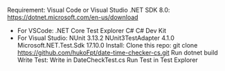 Requirement:
  Visual Code or Visual Studio
  .NET SDK 8.0: https://dotnet.microsoft.com/en-us/download
  - For VSCode:
    .NET Core Test Explorer
    C#
    C# Dev Kit
  - For Visual Studio:
    NUnit 3.13.2
    NUnit3TestAdapter 4.1.0
    Microsoft.NET.Test.Sdk 17.10.0
Install:
  Clone this repo: git clone https://github.com/hukoFpt/date-time-checker-cs.git
  Run dotnet build
Write Test:
  Write in DateCheckTest.cs
Run Test in Test Explorer
